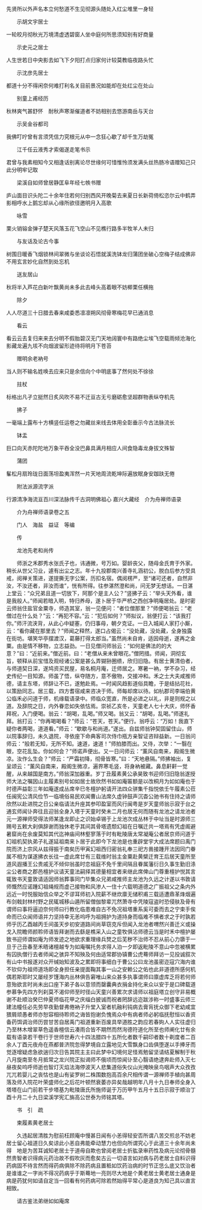 <!-- { "loadSidebar": true } -->
先贤所以外声名本立何愁道不生见彻源头随处入红尘堆里一身轻

　　示胡文宇居士

一轮皎月彻秋光万境清虚透碧窗人坐中庭何所思须知别有好商量

　　示史元之居士

人生世若日中央影去如飞下夕阳打点归家何计较莫教临夜路头忙

　　示沈彦先居士

都道十分不得闲奈何难打利名关目前景况如能却在处红尘在处山

　　别童上甫经历

秋林爽气甚舒怀　耐秋声寒渐催道者不妨相别去悠游南岳与天台

　　示吴金谷都司

我佛叮咛曾有言须凭信力究根元从中一念狂心歇了却千生万劫冤

　　江千任云液秀才索偈遂走笔书示

君曾与我素相知今又相逢话别离论尽世缘何可惜惟怜须发满头丝热肠冷语赠知己只此分明牢记取

　　梁溪自如师曾居静匡阜年经七帙书赠

庐山面目识头陀二十余年住若何归别西风开晚菊去来夏日长新荷倚松恣尔云中鹤弄影相呼水上鹅忘却从心缘所欲径邀明月入高歌

　　咏雪

栗火销镕金弹子楚天风落玉花飞空山不见樵行路多半牧羊人未归

　　与友话及论古今事

树围日暖香飞烟锁林间翠微与坐谈论石悟就溪洗钵龙归蒲团坐破心空梅子结成佛非不用玄言妙化自然到处忘机

　　送友居山

秋将半入芦花白新叶飘黄尚未多此去峰头高着眼不妨楖栗任横拖

　　除夕

人人尽道三十日腊去春来咸委悉凛凛朔风彻骨寒梅花早已通消息

　　看云

看云云去复归来来去分明不假胎碧汉无门天地阔寰中有路绝尘埃飞空载雨倾沧海化影藏龙遍九垓不向烟波留形迹待将明月下苍苔

　　赠明余老衲号

当人则不输名姓唤去应来只是余信向个中明底事了然何处不徐徐

　　拄杖

标格出凡孑立挺然日炙风吹不易不迁亘古无亏磨砺愈坚超群物表纵夺机先

　　拂子

一毫端上露布十方横竖任运卷之勿藏丝来线去体用全彰垂示今古法脉流长

　　钵盂

巨口向天赤陀陀地万象平吞全没巴鼻具满月相应人间食隐毒龙身拔文殊智

　　蒲团

髼松月扇玲珑日面荡坦盈夷浑然一片天地周流乾坤际遍放眠身安跏趺无倦

　　附法派源流字派

行源清净海流亘百川深法脉传千古洞明佛祖心
嘉兴大藏经　介为舟禅师语录


　　介为舟禅师语录卷之五

　　门人　海盐　益证　等编

　　传

　　龙池先老和尚传

　　师浙之禾郡秀水张氏子也，讳通微，号万如。婴龄丧父，随母金氏育于外家。稍长从世父习业，遽有出尘之志。年十九投郡南兴善寺礼涵初公，脱白后参方受具戒，阅禅关策进，遂提撕无字公案，历扣名宿。偶阅楞严，至“诸可还者，自然非汝，不汝还者，非汝而谁”，恍有所得。往参湛然澄和尚，问无梦无想话。一日湛上堂云：“众兄弟且道一切放下，阿那个是主人公？”竖拂子云：“举头天外看，谁是我般人。”师闻若暗入明，特归养母，遂卜居于华严桥之西创净明庵居处。是时密云师翁住盐官金粟寺，师造其室，翁一见便问：“者位僧那里？”师便喝翁云：“老僧过在什么处？”云：“再犯不容。”云：“犯后如何？”师拟议，翁便打云：“该我打你。”师汗流浃背，从此心中疑塞，仍归事母，朝夕克证。一日入城闻人家打小厮，云：“看你藏在那里去？”师闻之释然，遂口占偈云：“没处藏，没处藏，全身独露在街坊。堪笑华亭摆渡汉，葛藤打得太郎当。”虽然尚未自肯，适因母逝，遂再之金粟。由是情不移物，立志益劲。一日见僧问师翁云：“如何是佛法的的大意？”曰：“近前来。”僧近前。曰：“老僧从来未曾眼花。”僧罔措。师闻，洞彻玄旨，顿释从前宝惜及观经诸公案是甚么弄猢狲圈缋，欣归旧隐。有居士黄清伯者，与师道契日深，遂鸠资买民屋，易名桐月庵，迁师居之。寒暑一衲，学不杂习，经史传纪一目知源。师虽了悟，纵夺随方，意不傲物，交接冲和。禾之士大夫咸推师德，请主东塔，师辞让不已，遂勉赴焉。一时闻风趋影道俗具瞻，于是结拈花社，以策励同志。居三载，四方耆宿咸来咨决于师。师每却席以待。如杭郡司李端伯黄公临禾必问道于师，机缘载语录中。师临众宽直，所是必进之以礼，非是则规之以道。及辞院之日，内外眷恋如失依怙焉。崇祯乙亥冬，天童老人七十大庆，师怀香拜祝，入门便喝。翁云：“胡喝，乱喝。”师又喝。翁又云：“胡喝，乱喝。”师遂礼拜。翁打云：“你再喝喝看？”师云：“苍天，苍天。”便行。翁呼云：“万如！我直下疑你者两喝，道道看。”师云：“歇歇与和尚道。”遂出。自兹师翁钟契固留住山，师以院事辞归，未久退院，寻依座下命典客司次侍巾瓶方亲智证咨辩益新。一日翁问师云：“般若无知，无所不知。速道，速道！”师拍膝而出。又侍，次举：“一翳在眼，空花乱坠。你如何会？”师诺声便出。又一日问师云：“薰风自南来，殿阁生微凉。汝作么生会？”师云：“严霜初降，彻骨皆寒。”曰：“天地悬隔。”师拂袖出，复呈颂云：“薰风自南来，殿阁生微凉，遍界寒毛竖，将身衲被藏。鼻息鼾鼾一觉醒，从来越国是南方。”师翁深加器重。岁丁丑履素黄公承昊致书迎师归旧隐翁遂授师大法之嘱因山主履素别号如如居士故欣然书如如庵匾额是以改桐月为如如庵也于时德声益彰三年如庵遂成丛席辛巳冬檀护躬请开法四众骈集千指悦依壬午履素公莅任闽宪公清风俭节一临境俗易民欢闻曹山法席久虚钟鼓声沉杳公驰书有住持之请师欣然以赴进院之日公亲临请法升座其参叩盈室而风行闽粤是岁天童师翁示寂于台之通玄师闻讣奔往且迎翁全身入塔于天童时癸未二月也居无何而随有龙池之请龙池者元一源禅师受得法师某逢龙即止之识始卓锡于上龙池次成丛林于中址当是时源师三赐号五敕大刹俱辞谢而独休老乎其间其骨塔遗颓幻祖在日嘱迁共一塔焉有凭虚阁避暑窟尚在余废莫知其代迄神庙间林壑寥落于时有毗陵唐太常凝庵公者居京师问道于幻祖机契执弟子礼遂延祖南来卜居于此即今下龙池是也重辟堂宇大成法席题曰禹门院而济上宗风从兹得振于南矣历甲寅幻祖西归密翁礼奉三祀方啚接踵开法因同门眷属不相为谋遂拂衣长往一虚此席廿有三载维时翁主金粟赴黄檗迁育王后居天童所至道风遐播王公贵戚无不倾仰翁虽时恋祖庭不免千里间隔且眷属藩衍日久事生勤旧涤尘公者商之郡邑檀护议请天童法嗣择其德量相宜者来继此席俾山门尊重檀护悦其言辄致书天童敦请适因师翁葬事同门毕集众兄弟咸推师主龙池为久远之计遂以书敦请师慨然应诺踵幻祖绳规而虚己接物和风渗人一住十六载明道德之广振祖父之条内外远近一时悦服始信众举之不谬耳师初入院薪不继炊廪无储积甫三载适遭鼎革烽烟遍布剑戟封林村野之民辄城移山遁所留僧伽黎辈兀然萧寺中凭陵寇盗时恐侵肤及骨有谓师曰事将逼迫奈何师曰行教化临患难自古不免况祖塔重系奚可委而去之宁束手俟命而已众闻师语并力坚持幸无恙呜呼为祖拥护为道持身而临难不惧者求之于时孰若师乎历乙酉越丙壬间虽天步初安道路间尚草窃克斥但闻入龙池者喟然兴善迁义或操戈入院瞻师颜聆师语皆拜谢而去繇是樵采入山之童牧俱沾师德云当是时禾中檀护屡致书迎师谓如庵为师发迹之地欲求重理缘兵燹之后芜秽不治师不忍从前心力隳于一旦于己丑春至禾晤诸檀越专为如庵嘱托务求得人泊一夕即返毗陵不意山中忽被横累有囚执僧行去者师闻之骇异不知殃及何由适常郡协镇曹公虎蓦师拜访一见投诚叙次有山中书报遂对众开缄始知波及之累即将事细白于曹公公曰龙池虽密迩寇穴海内谁不钦仰为祖师道场即全身担任亲提面鞠其事一山之安赖公之佑也此非道德所感何机偶若斯耶时又屡经岁馑海内丛林俱告窘唯山来众甚多执事谓师曰廪虚库乏将若何师意殆欲言时尚未出口座下弟子各以意领而罄囊典衣捐金持化来众以安于是口碑载道参慕争先四方列刹莫不渴仰师至时径山天童兴善累次求请师以祖庭塔立创守非易概谢不赴顺治癸巳仲夏师临花甲之庆缁白披诚而祝者罔辞远迩跋涉称一时盛事云师三建法幢任必先劳早夜勤督弗倦衲子升堂入室者机融利钝病去膏肓抚众御下老幼咸宜猥屑顽愚者师亦恕容相待聆师之诲皆抱谢负愧焉众中有病者师必躬临抚慰恒以香资备药饵调治师历尝甘苦自居禹门祖道重新百废具举道胜之韵应若春姁人人实往虚归乃至林木增翠草色遥香檀信云凑雨合皆不期然而然洵德符道化所至也师阐化廿有余载有语录若干卷行于世师世寿六十四法腊四十五所化者数千嗣印者数十剃度者二百余人丁酉元夜舟在燕都普济院忽得梦境自立露地见大雪飘身口齿俱堕遂以手捧牙而觉逐增疑虑急欲遄归次日告其院主主曰此梦中幻境何足怪焉勉留坚请结夏解制于秋八月旋南至冬月抵常之龙兴院正拟谒师不俄顷而惊闻讣至心翳语绝逮奔赴师入灭七昼夜矣呜呼师逝也智灯灭焰法海停波天人悲集道俗失仪山光掩映泉鸟咽声大众孜孜兀兀若婴儿之丧怙也是山有娑罗树二株围数抱高百余尺相传谓一源禅师手植向甚周落及师入院花叶荣盛师化之后花叶顿然衰萎亦异矣哉越明年八月十九日奉师全身入塔塔在山门前若干步塔基为毗陵唐氏所施师诞于万历甲午五月十五日示寂于顺治丁酉十月二十九日梁溪学宪汇旃高公世泰为师铭其塔。

　　书　引　疏

　　柬履素黄老居士

　　久违起居清胜为慰前枉顾庵中慢甚日闻有小恙得轻安否所谓八苦交煎总不妨老居士留心祖道日久矣谅此小恙自弗能牵动慧力也但向所谓究心于此道三十余年尚未得　地是为苦耳诚知老居士于道毋自欺也曾阅老居士折肱录审药性及病元论彻骨髓然贵智者识得病元药治故不假吹灰而愈矣古云一切语言如对病与药老居士自料识得药病固不待言然而得药病俱除不除药病且置秪如饮药治病的时节正恁么底又饮治者是谁谁之一字尚不得况药病乎于斯蓦地一亮则尽大地是个黄老居士黄老居士通身是病是药犹何如请自定当一回看有何药病可除若然始得平常心是道良为知己具以直言相致。

　　请古鉴法弟继如如庵席

